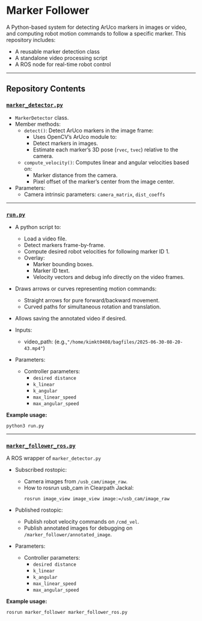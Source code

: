 # Marker Follower

A Python-based system for detecting ArUco markers in images or video, and computing robot motion commands to follow a specific marker. This repository includes:

- A reusable marker detection class
- A standalone video processing script
- A ROS node for real-time robot control

---

## Repository Contents

### [`marker_detector.py`](scripts/marker_detector.py)

- `MarkerDetector` class.
- Member methods:
  - `detect()`: Detect ArUco markers in the image frame:
    - Uses OpenCV’s ArUco module to:
    - Detect markers in images.
    - Estimate each marker’s 3D pose (`rvec`, `tvec`) relative to the camera.
  - `compute_velocity()`: Computes linear and angular velocities based on:
    - Marker distance from the camera.
    - Pixel offset of the marker’s center from the image center.
- Parameters:
  - Camera intrinsic parameters: `camera_matrix`, `dist_coeffs`

---

### [`run.py`](scripts/run.py)

- A python script to:
  - Load a video file.
  - Detect markers frame-by-frame.
  - Compute desired robot velocities for following marker ID 1.
  - Overlay:
    - Marker bounding boxes.
    - Marker ID text.
    - Velocity vectors and debug info directly on the video frames.
- Draws arrows or curves representing motion commands:
  - Straight arrows for pure forward/backward movement.
  - Curved paths for simultaneous rotation and translation.
- Allows saving the annotated video if desired.

- Inputs:

  - video_path: (e.g.,`"/home/kimkt0408/bagfiles/2025-06-30-08-20-43.mp4"`)

- Parameters:
  - Controller parameters:
    - `desired distance`
    - `k_linear`
    - `k_angular`
    - `max_linear_speed`
    - `max_angular_speed`

**Example usage:**

```
python3 run.py
```

---

### [`marker_follower_ros.py`](scripts/marker_follower_ros.py)

A ROS wrapper of `marker_detector.py`

- Subscribed rostopic:

  - Camera images from `/usb_cam/image_raw`.
  - How to rosrun usb_cam in Clearpath Jackal:
    ```
    rosrun image_view image_view image:=/usb_cam/image_raw
    ```

- Published rostopic:

  - Publish robot velocity commands on `/cmd_vel`.
  - Publish annotated images for debugging on `/marker_follower/annotated_image`.

- Parameters:
  - Controller parameters:
    - `desired distance`
    - `k_linear`
    - `k_angular`
    - `max_linear_speed`
    - `max_angular_speed`

**Example usage:**

```bash
rosrun marker_follower marker_follower_ros.py
```

